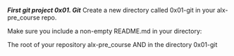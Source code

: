 ***First git project 0x01. Git***
Create a new directory called 0x01-git in your alx-pre_course repo.

Make sure you include a non-empty README.md in your directory:

The root of your repository alx-pre_course
AND in the directory 0x01-git
